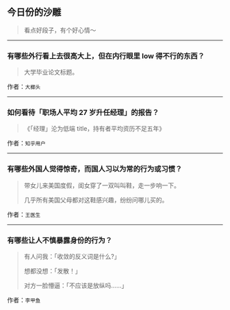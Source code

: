 ## 今日份的沙雕

> 看点好段子，有个好心情～


 
---

### 有哪些外行看上去很高大上，但在内行眼里 low 得不行的东西？

> 大学毕业论文标题。


作者：`大榔头`

---

### 如何看待「职场人平均 27 岁升任经理」的报告？

> 《「经理」沦为低端 title，持有者平均资历不足五年》


作者：`知乎用户`

---

### 有哪些外国人觉得惊奇，而国人习以为常的行为或习惯？

> 带女儿来美国度假，闺女穿了一双叫叫鞋，走一步响一下。
> 
> 几乎所有美国父母都对这鞋感兴趣，纷纷问哪儿买的。


作者：`王医生`

---

### 有哪些让人不慎暴露身份的行为？

> 有人问我：「收敛的反义词是什么?」
> 
> 想都没想：「发散！」
> 
> 对方一脸懵逼：「不应该是放纵吗……」


作者：`李甲鱼`